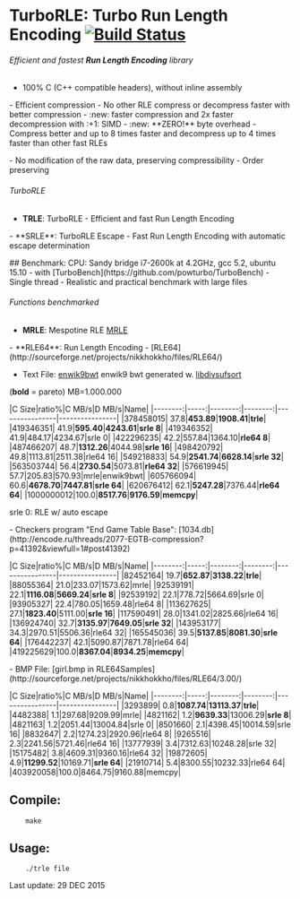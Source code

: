 TurboRLE: Turbo Run Length Encoding [![Build Status](https://travis-ci.org/powturbo/TurboRLE.svg?branch=master)](https://travis-ci.org/powturbo/TurboRLE)
===================================

###### Efficient and fastest **Run Length Encoding** library
- 100% C (C++ compatible headers), without inline assembly
<p>
- Efficient compression 
- No other RLE compress or decompress faster with better compression
- :new: faster compression and 2x faster decompression with :+1: SIMD
- :new: **ZERO!** byte overhead
- Compress better and up to 8 times faster and decompress up to 4 times faster than other fast RLEs
  
<p>
- No modification of the raw data, preserving compressibility
- Order preserving 

###### TurboRLE
- **TRLE**: TurboRLE - Efficient and fast Run Length Encoding
<p>
- **SRLE**: TurboRLE Escape - Fast Run Length Encoding with automatic escape determination 

<p>
## Benchmark:
CPU: Sandy bridge i7-2600k at 4.2GHz, gcc 5.2, ubuntu 15.10
- with [TurboBench](https://github.com/powturbo/TurboBench)
- Single thread
- Realistic and practical benchmark with large files

###### Functions benchmarked
- **MRLE**: Mespotine RLE [MRLE](http://encode.ru/threads/2121-No-more-encoding-overhead-in-Run-Length-Encoding-Read-about-Mespotine-RLE-here-)
<p>
- **RLE64**: Run Length Encoding - [RLE64](http://sourceforge.net/projects/nikkhokkho/files/RLE64/)
<p>

- Text File: [enwik9bwt](http://mattmahoney.net/dc/textdata.html) enwik9 bwt generated w. [libdivsufsort](https://code.google.com/p/libdivsufsort/)

 (**bold** = pareto)  MB=1.000.000

|C Size|ratio%|C MB/s|D MB/s|Name|
|--------:|-----:|--------:|--------:|----------------|----------------|
|378458015| 37.8|**453.89**|**1908.41**|**trle**|
|419346351| 41.9|**595.40**|**4243.61**|**srle 8**|
|419346352| 41.9|484.17|4234.67|srle 0|
|422296235| 42.2|557.84|1364.10|**rle64 8**|
|487466207| 48.7|**1312.26**|4044.98|**srle 16**|
|498420792| 49.8|1113.81|2511.38|rle64 16|
|549218833| 54.9|**2541.74**|**6628.14**|**srle 32**|
|563503744| 56.4|**2730.54**|5073.81|**rle64 32**|
|576619945| 57.7|205.83|570.93|mrle|enwik9bwt|
|605766094| 60.6|**4678.70**|**7447.81**|**srle 64**|
|620676412| 62.1|**5247.28**|7376.44|**rle64 64**|
|1000000012|100.0|**8517.76**|**9176.59**|**memcpy**|

srle 0: RLE w/ auto escape
<p>
- Checkers program "End Game Table Base": [1034.db](http://encode.ru/threads/2077-EGTB-compression?p=41392&viewfull=1#post41392)

|C Size|ratio%|C MB/s|D MB/s|Name|
|--------:|-----:|--------:|--------:|----------------|----------------|
|82452164| 19.7|**652.87**|**3138.22**|**trle**|
|88055364| 21.0|233.07|1573.62|mrle|
|92539191| 22.1|**1116.08**|**5669.24**|**srle 8**|
|92539192| 22.1|778.72|5664.69|srle 0|
|93905327| 22.4|780.05|1659.48|rle64 8|
|113627625| 27.1|**1823.40**|5111.00|**srle 16**|
|117590491| 28.0|1341.02|2825.66|rle64 16|
|136924740| 32.7|**3135.97**|**7649.05**|**srle 32**|
|143953177| 34.3|2970.51|5506.36|rle64 32|
|165545036| 39.5|**5137.85**|**8081.30**|**srle 64**|
|176442237| 42.1|5090.87|7871.78|rle64 64|
|419225629|100.0|**8367.04**|**8934.25**|**memcpy**|

<p>
- BMP File: [girl.bmp in RLE64Samples](http://sourceforge.net/projects/nikkhokkho/files/RLE64/3.00/)

|C Size|ratio%|C MB/s|D MB/s|Name|
|--------:|-----:|--------:|--------:|----------------|----------------|
|3293899|  0.8|**1087.74**|**13113.37**|**trle**|
|4482388|  1.1|297.68|9209.99|mrle|
|4821162|  1.2|**9639.33**|13006.29|**srle 8**|
|4821163|  1.2|2051.44|13004.84|srle 0|
|8501660|  2.1|4398.45|10014.59|srle 16|
|8832647|  2.2|1274.23|2920.96|rle64 8|
|9265516|  2.3|2241.56|5721.46|rle64 16|
|13777939|  3.4|7312.63|10248.28|srle 32|
|15175482|  3.8|4609.31|9360.16|rle64 32|
|19872605|  4.9|**11299.52**|10169.71|**srle 64**|
|21910714|  5.4|8300.55|10232.33|rle64 64|
|403920058|100.0|8464.75|9160.88|memcpy|

## Compile:

        make

## Usage:

        ./trle file



Last update: 29 DEC 2015

